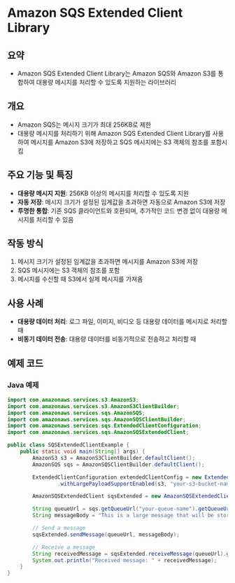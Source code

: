 # Amazon SQS Extended Client Library

## 요약
- Amazon SQS Extended Client Library는 Amazon SQS와 Amazon S3를 통합하여 대용량 메시지를 처리할 수 있도록 지원하는 라이브러리

## 개요
- Amazon SQS는 메시지 크기가 최대 256KB로 제한
- 대용량 메시지를 처리하기 위해 Amazon SQS Extended Client Library를 사용하여 메시지를 Amazon S3에 저장하고 SQS 메시지에는 S3 객체의 참조를 포함시킴

## 주요 기능 및 특징
- **대용량 메시지 지원**: 256KB 이상의 메시지를 처리할 수 있도록 지원
- **자동 저장**: 메시지 크기가 설정된 임계값을 초과하면 자동으로 Amazon S3에 저장
- **투명한 통합**: 기존 SQS 클라이언트와 호환되며, 추가적인 코드 변경 없이 대용량 메시지를 처리할 수 있음

## 작동 방식
1. 메시지 크기가 설정된 임계값을 초과하면 메시지를 Amazon S3에 저장
2. SQS 메시지에는 S3 객체의 참조를 포함
3. 메시지를 수신할 때 S3에서 실제 메시지를 가져옴

## 사용 사례
- **대용량 데이터 처리**: 로그 파일, 이미지, 비디오 등 대용량 데이터를 메시지로 처리할 때
- **비동기 데이터 전송**: 대용량 데이터를 비동기적으로 전송하고 처리할 때

## 예제 코드
### Java 예제
```java
import com.amazonaws.services.s3.AmazonS3;
import com.amazonaws.services.s3.AmazonS3ClientBuilder;
import com.amazonaws.services.sqs.AmazonSQS;
import com.amazonaws.services.sqs.AmazonSQSClientBuilder;
import com.amazonaws.services.sqs.ExtendedClientConfiguration;
import com.amazonaws.services.sqs.AmazonSQSExtendedClient;

public class SQSExtendedClientExample {
    public static void main(String[] args) {
        AmazonS3 s3 = AmazonS3ClientBuilder.defaultClient();
        AmazonSQS sqs = AmazonSQSClientBuilder.defaultClient();

        ExtendedClientConfiguration extendedClientConfig = new ExtendedClientConfiguration()
                .withLargePayloadSupportEnabled(s3, "your-s3-bucket-name");

        AmazonSQSExtendedClient sqsExtended = new AmazonSQSExtendedClient(sqs, extendedClientConfig);

        String queueUrl = sqs.getQueueUrl("your-queue-name").getQueueUrl();
        String messageBody = "This is a large message that will be stored in S3";

        // Send a message
        sqsExtended.sendMessage(queueUrl, messageBody);

        // Receive a message
        String receivedMessage = sqsExtended.receiveMessage(queueUrl).getMessages().get(0).getBody();
        System.out.println("Received message: " + receivedMessage);
    }
}
```